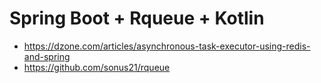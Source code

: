 # Spring Boot + Rqueue + Kotlin

* https://dzone.com/articles/asynchronous-task-executor-using-redis-and-spring
* https://github.com/sonus21/rqueue

